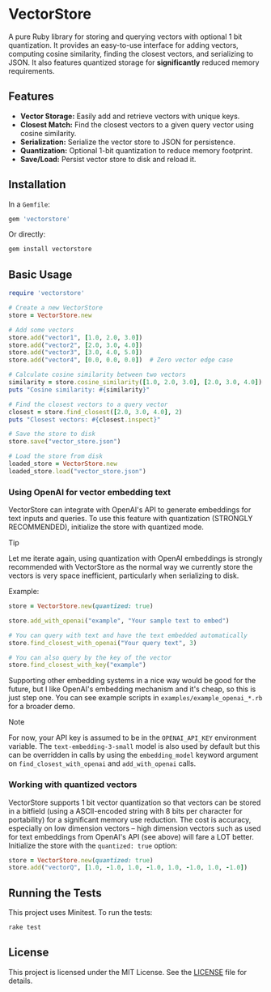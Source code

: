 # VectorStore

A pure Ruby library for storing and querying vectors with optional 1 bit quantization. It provides an easy-to-use interface for adding vectors, computing cosine similarity, finding the closest vectors, and serializing to JSON. It also features quantized storage for **significantly** reduced memory requirements.

## Features

- **Vector Storage:** Easily add and retrieve vectors with unique keys.
- **Closest Match:** Find the closest vectors to a given query vector using cosine similarity.
- **Serialization:** Serialize the vector store to JSON for persistence.
- **Quantization:** Optional 1-bit quantization to reduce memory footprint.
- **Save/Load:** Persist vector store to disk and reload it.

## Installation

In a `Gemfile`:

```ruby
gem 'vectorstore'
```

Or directly:
```bash
gem install vectorstore
```

## Basic Usage

```ruby
require 'vectorstore'

# Create a new VectorStore
store = VectorStore.new

# Add some vectors
store.add("vector1", [1.0, 2.0, 3.0])
store.add("vector2", [2.0, 3.0, 4.0])
store.add("vector3", [3.0, 4.0, 5.0])
store.add("vector4", [0.0, 0.0, 0.0])  # Zero vector edge case

# Calculate cosine similarity between two vectors
similarity = store.cosine_similarity([1.0, 2.0, 3.0], [2.0, 3.0, 4.0])
puts "Cosine similarity: #{similarity}"

# Find the closest vectors to a query vector
closest = store.find_closest([2.0, 3.0, 4.0], 2)
puts "Closest vectors: #{closest.inspect}"

# Save the store to disk
store.save("vector_store.json")

# Load the store from disk
loaded_store = VectorStore.new
loaded_store.load("vector_store.json")
```

### Using OpenAI for vector embedding text

VectorStore can integrate with OpenAI's API to generate embeddings for text inputs and queries. To use this feature with quantization (STRONGLY RECOMMENDED), initialize the store with quantized mode.

> [!TIP]
> Let me iterate again, using quantization with OpenAI embeddings is strongly recommended with VectorStore as the normal way we currently store the vectors is very space inefficient, particularly when serializing to disk.

Example:

```ruby
store = VectorStore.new(quantized: true)

store.add_with_openai("example", "Your sample text to embed")

# You can query with text and have the text embedded automatically
store.find_closest_with_openai("Your query text", 3)

# You can also query by the key of the vector
store.find_closest_with_key("example")
```

Supporting other embedding systems in a nice way would be good for the future, but I like OpenAI's embedding mechanism and it's cheap, so this is just step one. You can see example scripts in `examples/example_openai_*.rb` for a broader demo.

> [!NOTE]  
> For now, your API key is assumed to be in the `OPENAI_API_KEY` environment variable. The `text-embedding-3-small` model is also used by default but this can be overridden in calls by using the `embedding_model` keyword argument on `find_closest_with_openai` and `add_with_openai` calls.

### Working with quantized vectors

VectorStore supports 1 bit vector quantization so that vectors can be stored in a bitfield (using a ASCII-encoded string with 8 bits per character for portability) for a significant memory use reduction. The cost is accuracy, especially on low dimension vectors – high dimension vectors such as used for text embeddings from OpenAI's API (see above) will fare a LOT better. Initialize the store with the `quantized: true` option:

```ruby
store = VectorStore.new(quantized: true)
store.add("vectorQ", [1.0, -1.0, 1.0, -1.0, 1.0, -1.0, 1.0, -1.0])
```

## Running the Tests

This project uses Minitest. To run the tests:

```bash
rake test
```

## License

This project is licensed under the MIT License. See the [LICENSE](LICENSE) file for details.
